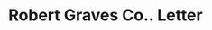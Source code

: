 ---
doi: 10.7916/D8JD67WZ
date_other: '1911'
date_other_textual: '1911'
form: correspondence
genre:
- Letters (correspondence)
name:
- Robert Graves Co.
object_in_context_url: https://biggert.cul.columbia.edu/items/view/ave_biggert_01109
subject_hierarchical_geographic:
- New York, New York, United States
subject_name:
- Robert Graves Co.
title: Robert Graves Co.. Letter
sort_title: Robert Graves Co.. Letter
call_number: ave_biggert_01109
coordinates:
- 40.71277777777778,-74.00583333333333
pid: ave_biggert_01109
identifiers: ave_biggert_01109
permalink: /biggert/ave_biggert_01109/
layout: iiif-image-page
---